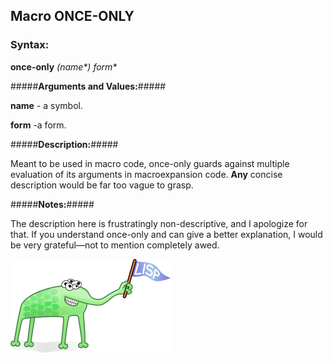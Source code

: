 ## Macro **ONCE-ONLY** ##

### Syntax: ###

**once-only** *(name&ast;) form&ast;*

#####**Arguments and Values:**#####

**name** - a symbol.

**form** -a form.

#####**Description:**#####

Meant to be used in macro code, once-only guards against multiple evaluation of its arguments in macroexpansion code. 
**Any** concise description would be far too vague to grasp.

#####**Notes:**#####

The description here is frustratingly non-descriptive, and I apologize for that. If you understand once-only and can give a better explanation, I would be very grateful—not to mention completely awed.

![alien](alien.png)